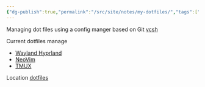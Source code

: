```yaml
---
{"dg-publish":true,"permalink":"/src/site/notes/my-dotfiles/","tags":["cli","liinux","hyprland","neovim","nvchad","tmux","wayland","gardenEntry"]}
---
```



Managing dot files using a config manger based on Git [vcsh](https://github.com/RichiH/vcsh)

Current dotfiles manage
* [Wayland Hyprland](Wayland%20Hyprland)
* [NeoVim](NeoVIM%20nvchad%20customization)
* [TMUX](TMUX%20and%20TPM)

Location [dotfiles](https://gitlab.com/geoffcorey/dotfiles)
